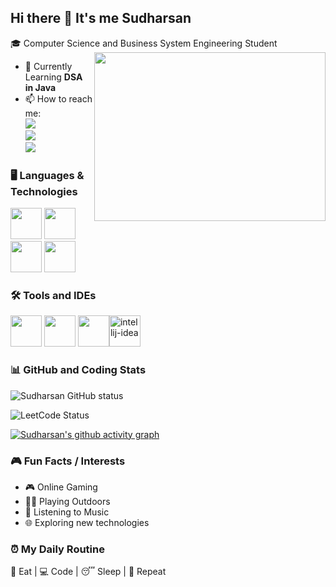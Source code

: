 
## Hi there 👋 It's me Sudharsan

🎓 Computer Science and Business System Engineering Student  
<img align="right" width="370" height="270" src="https://algorithmman.com/wp-content/uploads/2024/07/Future-Trends-in-Object-Oriented-Programming.gif">
- 🎯  Currently Learning **DSA in Java**    
- 📫 How to reach me: 
<br > [<img src="https://img.shields.io/badge/LinkedIn-0077B5?style=for-the-badge&logo=linkedin&logoColor=white" />](https://www.linkedin.com/in/sudharsan336)<br />[<img src="https://img.shields.io/badge/Gmail-D14836?style=for-the-badge&logo=gmail&logoColor=white" />](https://mail.google.com/mail/?view=cm&fs=1&to=sudharsan.ramachandran336@gmail.com)<br>[<img src="https://img.shields.io/badge/instagram-d62976?style=for-the-badge&logo=instagram&logoColor=white" />](https://instagram.com/classy_sudhan)<br>


### 🖥️ Languages & Technologies
<img height="50" width="50" src="https://img.icons8.com/color/48/000000/html-5.png" /> <img height="50" width="50" src="https://img.icons8.com/color/48/000000/css3.png" /><img height="50" width="50" src="https://img.icons8.com/color/48/000000/java-coffee-cup-logo.png" /> <img height="50" width="50" src="https://img.icons8.com/color/48/000000/mysql-logo.png"/>


### 🛠️ Tools and  IDEs
<img height="50" width="50" src="https://img.icons8.com/color/48/000000/visual-studio-code-2019.png"/> <img height="50" width="50" src="https://img.icons8.com/color/50/000000/git.png"/> <img height="50" src="https://img.icons8.com/officel/480/null/java-eclipse.png"/><img width="50" height="50" src="https://img.icons8.com/fluency/48/intellij-idea.png" alt="intellij-idea"/>


### 📊 GitHub and Coding Stats
![Sudharsan GitHub status](https://github-readme-stats.vercel.app/api?username=sudharsan-336&theme=dark&show_icons=true&hide=issues,contribs)

![LeetCode Status](https://leetcard.jacoblin.cool/sudharsan336?theme=dark&font=Mallanna&ext=contest)

[![Sudharsan's github activity graph](https://github-readme-activity-graph.vercel.app/graph?username=sudharsan-336&bg_color=000000&color=ffffff&line=00ff11&point=ffffff&area=true&hide_border=true)](https://github.com/sudharsan-336)

### 🎮 Fun Facts / Interests
- 🎮 Online Gaming  
- 🏃‍♂️ Playing Outdoors   
- 🎵 Listening to Music 
- 🌐 Exploring new technologies

### ⏰ My Daily Routine
🍴 Eat | 💻 Code | 😴 Sleep | 🔁 Repeat
